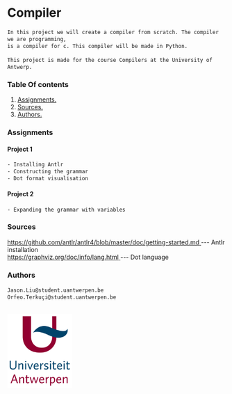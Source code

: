 # Compiler
    In this project we will create a compiler from scratch. The compiler we are programming, 
    is a compiler for c. This compiler will be made in Python.
    
    This project is made for the course Compilers at the University of Antwerp.

### Table Of contents
1. [ Assignments. ](#assign)
2. [ Sources. ](#sources)
3. [ Authors. ](#authors)

<a name="assign"></a>
### Assignments
#### Project 1
    - Installing Antlr
    - Constructing the grammar
    - Dot format visualisation

#### Project 2
    - Expanding the grammar with variables

<a name="sources"></a>
### Sources
[ https://github.com/antlr/antlr4/blob/master/doc/getting-started.md ](#Antlr) --- Antlr installation  
[ https://graphviz.org/doc/info/lang.html ](#Dot_language) --- Dot language

<a name="authors"></a>
### Authors
    Jason.Liu@student.uantwerpen.be
    Orfeo.Terkuçi@student.uantwerpen.be


<br>
<img src="Pictures/UA.png" alt="drawing" style="width:150px;"/>